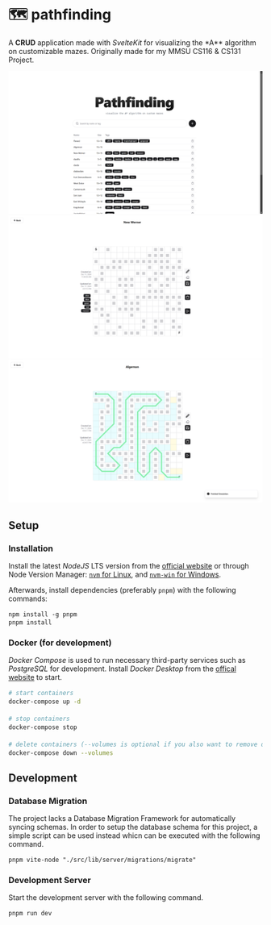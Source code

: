 # 🗺️ pathfinding

A **CRUD** application made with _SvelteKit_ for visualizing the \*A\*\* algorithm on customizable mazes. Originally made for my MMSU CS116 & CS131 Project.

<div align="center">
	<img width="560" src="static/home.png"/>
	<img width="560" src="static/maze.png"/>
	<img width="560" src="static/maze_solution.png"/>
</div>

## Setup

### Installation

Install the latest _NodeJS_ LTS version from the [official website](https://nodejs.org/en) or through Node Version Manager: [`nvm` for Linux](https://github.com/nvm-sh/nvm), and [`nvm-win` for Windows](https://github.com/coreybutler/nvm-windows).

Afterwards, install dependencies (preferably `pnpm`) with the following commands:

```
npm install -g pnpm
pnpm install
```

### Docker (for development)

_Docker Compose_ is used to run necessary third-party services such as _PostgreSQL_ for development. Install _Docker Desktop_ from the [offical website](https://docs.docker.com/desktop/) to start.

```bash
# start containers
docker-compose up -d

# stop containers
docker-compose stop

# delete containers (--volumes is optional if you also want to remove data volumes)
docker-compose down --volumes
```

## Development

### Database Migration

The project lacks a Database Migration Framework for automatically syncing schemas. In order to setup the database schema for this project, a simple script can be used instead whicn can be executed with the following command.

```
pnpm vite-node "./src/lib/server/migrations/migrate"
```

### Development Server

Start the development server with the following command.

```
pnpm run dev
```
